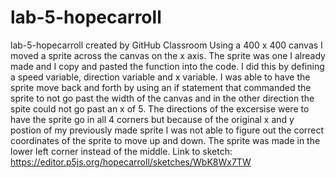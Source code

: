 # lab-5-hopecarroll
lab-5-hopecarroll created by GitHub Classroom
Using a 400 x 400 canvas I moved a sprite across the canvas on the x axis. The sprite was one I already made and I copy and pasted the function into the code. 
I did this by defining a speed variable, direction variable and x variable. 
I was able to have the sprite move back and forth by using an if statement that commanded the sprite to not go past the width of the canvas and in the 
other direction the spite could not go past an x of 5. 
The directions of the excersise were to have the sprite go in all 4 corners but because of the original x and y postion of my previously made sprite I 
was not able to figure out the correct coordinates of the sprite to move up and down. The sprite was made in the lower left corner instead of the middle. 
Link to sketch: https://editor.p5js.org/hopecarroll/sketches/WbK8Wx7TW
